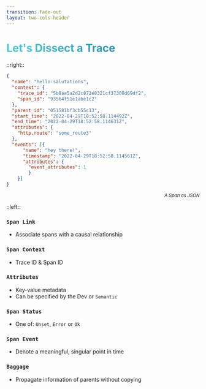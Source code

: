 ```yaml
---
transition: fade-out
layout: two-cols-header
---
```


# Let's Dissect a Trace


::right::
```json
{
  "name": "hello-salutations",
  "context": {
    "trace_id": "5b8aa5a2d2c872e8321cf37308d69df2",
    "span_id": "93564f51e1abe1c2"
  },
  "parent_id": "051581bf3cb55c13",
  "start_time": "2022-04-29T18:52:58.114492Z",
  "end_time": "2022-04-29T18:52:58.114631Z",
  "attributes": {
    "http.route": "some_route3"
  },
  "events": [{
      "name": "hey there!",
      "timestamp": "2022-04-29T18:52:58.114561Z",
      "attributes": {
        "event_attributes": 1
        }
    }]
}
```
<div style="text-align: right"><sup><em>A Span as JSON </em></sup></div>


::left::

### `Span Link`
- Associate spans with a causal relationship
### `Span Context`
- Trace ID & Span ID
### `Attributes`
- Key-value metadata
- Can be specified by the Dev or `Semantic`
### `Span Status`
- One  of: `Unset`, `Error` or `Ok`
### `Span Event`
- Denote a meaningful, singular point in time
### `Baggage`
- Propagate information of parents without copying


<style>
h1 {
  background-color:  linear-gradient(180deg, #271817 0%, #27181700 100%);
  background-image: linear-gradient(45deg, #4EC5D4 10%, #146b8c 90%);
  background-size: 100%;
  -webkit-background-clip: text;
  -moz-background-clip: text;
  -webkit-text-fill-color: transparent;
  -moz-text-fill-color: transparent;
}
</style>